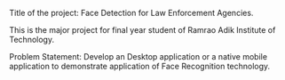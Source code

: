 Title of the project:
Face Detection for Law Enforcement Agencies.

This is the major project for final year student of Ramrao Adik Institute of Technology.

Problem Statement:
Develop an Desktop application or a native mobile application to demonstrate application of Face Recognition technology.
